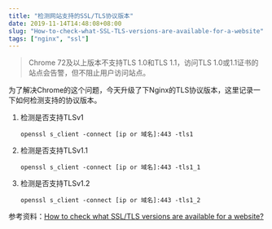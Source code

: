 ```yaml
---
title: "检测网站支持的SSL/TLS协议版本"
date: 2019-11-14T14:48:08+08:00
slug: "How-to-check-what-SSL-TLS-versions-are-available-for-a-website"
tags: ["nginx", "ssl"]
---
```


> Chrome 72及以上版本不支持TLS 1.0和TLS 1.1，访问TLS 1.0或1.1证书的站点会告警，但不阻止用户访问站点。

为了解决Chrome的这个问题，今天升级了下Nginx的TLS协议版本，这里记录一下如何检测支持的协议版本。

1. 检测是否支持TLSv1

    ```
    openssl s_client -connect [ip or 域名]:443 -tls1
    ```

2. 检测是否支持TLSv1.1

    ```
    openssl s_client -connect [ip or 域名]:443 -tls1_1
    ```

3. 检测是否支持TLSv1.2

    ```
    openssl s_client -connect [ip or 域名]:443 -tls1_2
    ```

参考资料：[How to check what SSL/TLS versions are available for a website?](https://support.plesk.com/hc/en-us/articles/115004991834-How-to-check-what-SSL-TLS-versions-are-available-for-a-website-)